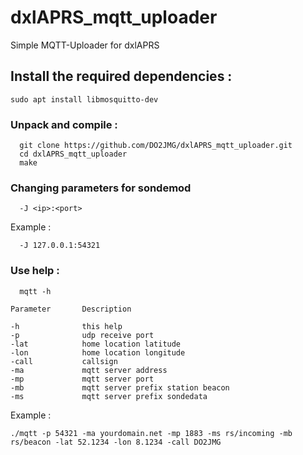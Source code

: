 # dxlAPRS_mqtt_uploader
Simple MQTT-Uploader for dxlAPRS


## Install the required dependencies :

```
sudo apt install libmosquitto-dev 
```

### Unpack and compile :

```
  git clone https://github.com/DO2JMG/dxlAPRS_mqtt_uploader.git
  cd dxlAPRS_mqtt_uploader
  make
```
### Changing parameters for sondemod

```
  -J <ip>:<port>
```
Example :
```
  -J 127.0.0.1:54321
```

### Use help :

```
  mqtt -h
```
```
Parameter       Description

-h              this help
-p              udp receive port
-lat            home location latitude
-lon            home location longitude
-call           callsign
-ma             mqtt server address
-mp             mqtt server port
-mb             mqtt server prefix station beacon
-ms             mqtt server prefix sondedata

```
Example :

```
./mqtt -p 54321 -ma yourdomain.net -mp 1883 -ms rs/incoming -mb rs/beacon -lat 52.1234 -lon 8.1234 -call DO2JMG
```
